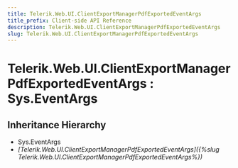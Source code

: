 ```yaml
---
title: Telerik.Web.UI.ClientExportManagerPdfExportedEventArgs
title_prefix: Client-side API Reference
description: Telerik.Web.UI.ClientExportManagerPdfExportedEventArgs
slug: Telerik.Web.UI.ClientExportManagerPdfExportedEventArgs
---
```


# Telerik.Web.UI.ClientExportManagerPdfExportedEventArgs : Sys.EventArgs 

## Inheritance Hierarchy

* Sys.EventArgs
* *[Telerik.Web.UI.ClientExportManagerPdfExportedEventArgs]({%slug Telerik.Web.UI.ClientExportManagerPdfExportedEventArgs%})*


